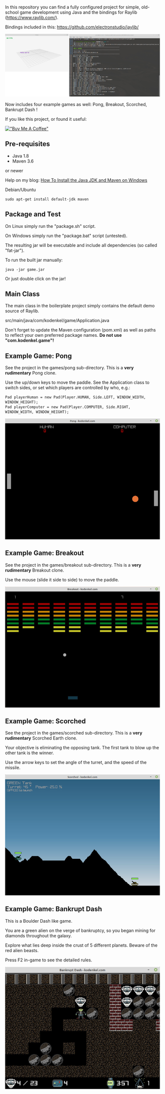 In this repository you can find a fully configured project for simple, old-school game development using Java and the bindings for Raylib (https://www.raylib.com/).

Bindings included in this: https://github.com/electronstudio/jaylib/

![Preview](boilerplate-project/readme.jpg)

Now includes four example games as well: Pong, Breakout, Scorched, Bankrupt Dash !

If you like this project, or found it useful:

[!["Buy Me A Coffee"](https://www.buymeacoffee.com/assets/img/custom_images/orange_img.png)](https://www.buymeacoffee.com/kodenkel)

## Pre-requisites

- Java 1.8
- Maven 3.6

or newer

Help on my blog: <a href="https://www.kodenkel.com/how-to/java-jdk-maven-installation-windows" target="_blank">How To Install the Java JDK and Maven on Windows</a>

Debian/Ubuntu

````
sudo apt-get install default-jdk maven
````

## Package and Test

On Linux simply run the "package.sh" script.

On Windows simply run the "package.bat" script (untested).

The resulting jar will be executable and include all dependencies (so called "fat-jar").

To run the built jar manually:

````
java -jar game.jar
````

Or just double click on the jar!

## Main Class

The main class in the boilerplate project simply contains the default demo source of Raylib.

src/main/java/com/kodenkel/game/Application.java

Don't forget to update the Maven configuration (pom.xml) as well as paths to reflect your own preferred package names. **Do not use "com.kodenkel.game"!**

## Example Game: Pong

See the project in the games/pong sub-directory. This is a **very rudimentary** Pong clone.

Use the up/down keys to move the paddle. See the Application class to switch sides, or set which players are controlled by who, e.g.:

````
Pad playerHuman = new Pad(Player.HUMAN, Side.LEFT, WINDOW_WIDTH, WINDOW_HEIGHT);
Pad playerComputer = new Pad(Player.COMPUTER, Side.RIGHT, WINDOW_WIDTH, WINDOW_HEIGHT);
````

![Preview](games/pong/readme.jpg)

## Example Game: Breakout

See the project in the games/breakout sub-directory. This is a **very rudimentary** Breakout clone.

Use the mouse (slide it side to side) to move the paddle.

![Preview](games/breakout/readme.jpg)

## Example Game: Scorched

See the project in the games/scorched sub-directory. This is a **very rudimentary** Scorched Earth clone.

Your objective is eliminating the opposing tank. The first tank to blow up the other tank is the winner.

Use the arrow keys to set the angle of the turret, and the speed of the missile.

![Preview](games/scorched/readme.jpg)

## Example Game: Bankrupt Dash

This is a Boulder Dash like game.

You are a green alien on the verge of bankruptcy, so you began mining for diamonds throughout the galaxy.

Explore what lies deep inside the crust of 5 different planets. Beware of the red alien beasts.

Press F2 in-game to see the detailed rules.

![Preview](games/bankrupt-dash/readme.jpg)
